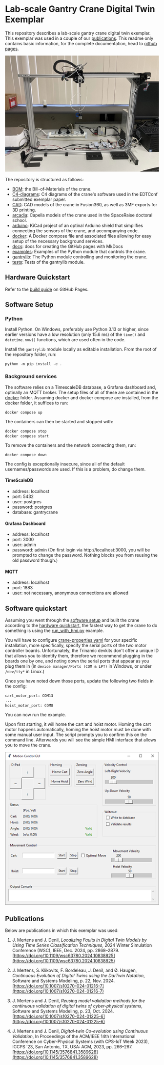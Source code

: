 # Lab-scale Gantry Crane Digital Twin Exemplar

This repository describes a lab-scale gantry crane digital twin exemplar. This exemplar was used in a couple of our [publications](#publications). This readme only contains basic information, for the complete documentation, head to [github pages](https://Cosys-Lab.github.io/lab-scale-gantry-crane/).

![The gantry crane](docs/assets/crane-front.jpg)

The repository is structured as follows:

- [BOM](BOM/): the Bill-of-Materials of the crane.
- [C4-diagrams](C4-diagrams/): C4 diagrams of the crane's software used in the EDTConf submitted exemplar paper.
- [CAD](CAD/): CAD models of the crane in Fusion360, as well as 3MF exports for 3D printing.
- [arcadia](arcadia/): Capella models of the crane used in the SpaceRaise doctoral school.
- [arduino](arduino/): KiCad project of an optinal Arduino shield that simplifies connecting the sensors of the crane, and accompanying code.
- [docker](docker/): A Docker compose file and associated files allowing for easy setup of the necessary background services.
- [docs](docs/): docs for creating the GitHub pages with MkDocs
- [examples](examples/): Examples of the Python module that controls the crane.
- [gantrylib](gantrylib/): The Python module controlling and monitoring the crane.
- [tests](tests/): Tests of the gantrylib module.

## Hardware Quickstart

Refer to the [build guide](https://cosys-lab.github.io/lab-scale-gantry-crane/build/) on GitHub Pages.

## Software Setup

### Python

Install Python. On Windows, preferably use Python 3.13 or higher, since earlier versions have a low resolution (only 15.6 ms) of the `time()` and `datetime.now()` functions, which are used often in the code.

Install the `gantrylib` module locally as editable installation. From the root of the repository folder, run:

    python -m pip install -e .

### Background services

The software relies on a TimescaleDB database, a Grafana dashboard and, optinally an MQTT broker. The setup files of all of these are contained in the [docker](docker/) folder. Assuming docker and docker compose are installed, from the docker folder, it suffices to run:

    docker compose up

The containers can then be started and stopped with:

    docker compose stop
    docker compose start

To remove the containers and the network connecting them, run:

    docker compose down

The config is exceptionally insecure, since all of the default usernames/passwords are used. If this is a problem, do change them.

#### TimeScaleDB
- address: localhost
- port: 5432
- user: postgres
- password: postgres
- database: gantrycrane

#### Grafana Dashboard
- address: localhost
- port: 3000
- user: admin
- password: admin (On first login via http://localhost:3000, you will be prompted to change the password. Nothing blocks you from reusing the old password though.)

#### MQTT
- address: localhost
- port: 1883
- user: not necessary, anonymous connections are allowed

## Software quickstart

Assuming you went through the [software setup](#software-setup) and built the crane according to the [hardware quickstart](#hardware-quickstart), the fastest way to get the crane to do something is using the [run_with_hmi.py](examples/run_with_hmi.py) example.

You will have to configure [crane-properties.yaml](examples/crane-properties.yaml) for your specific installation, more specifically, specify the serial ports of the two motor controller boards. Unfortunately, the Trinamic devkits don't offer a unique ID that allows you to identify them, therefore we recommend plugging in the boards one by one, and noting down the serial ports that appear as you plug them in (in `device manager/Ports (COM & LPT)` in Windows, or under `/dev/tty*` in Linux.)

Once you have noted down those ports, update the following two fields in the config:

    cart_motor_port: COM13
    ...
    hoist_motor_port: COM8

You can now run the example.

Upon first starting, it will home the cart and hoist motor. Homing the cart motor happens automatically, homing the hoist motor must be done with some manual user input. The script prompts you to confirm this on the command line. Afterwards you will see the simple HMI interface that allows you to move the crane.

![HMI Screenshot](docs/assets/hmi.png)

## Publications

Below are publications in which this exemplar was used:

1. J. Mertens and J. Denil, *Localizing Faults in Digital Twin Models by Using Time Series Classification Techniques*, 2024 Winter Simulation Conference (WSC), IEEE, Dec. 2024, pp. 2868–2879. [https://doi.org/10.1109/wsc63780.2024.10838825](https://doi.org/10.1109/wsc63780.2024.10838825)

2. J. Mertens, S. Klikovits, F. Bordeleau, J. Denil, and Ø. Haugen, *Continuous Evolution of Digital Twins using the DarTwin Notation*, Software and Systems Modeling, p. 22, Nov. 2024. [https://doi.org/10.1007/s10270-024-01216-7](https://doi.org/10.1007/s10270-024-01216-7)

3. J. Mertens and J. Denil, *Reusing model validation methods for the continuous validation of digital twins of cyber-physical systems*, Software and Systems Modeling, p. 23, Oct. 2024. [https://doi.org/10.1007/s10270-024-01225-6](https://doi.org/10.1007/s10270-024-01225-6)

4. J. Mertens and J. Denil, *Digital-twin Co-evolution using Continuous Validation*, In Proceedings of the ACM/IEEE 14th International Conference on Cyber-Physical Systems (with CPS-IoT Week 2023), ICCPS ’23, San Antonio, TX, USA: ACM, 2023, pp. 266–267. [https://doi.org/10.1145/3576841.3589628](https://doi.org/10.1145/3576841.3589628)


